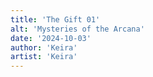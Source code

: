 ```yaml
---
title: 'The Gift 01'
alt: 'Mysteries of the Arcana'
date: '2024-10-03'
author: 'Keira'
artist: 'Keira'
---
```

